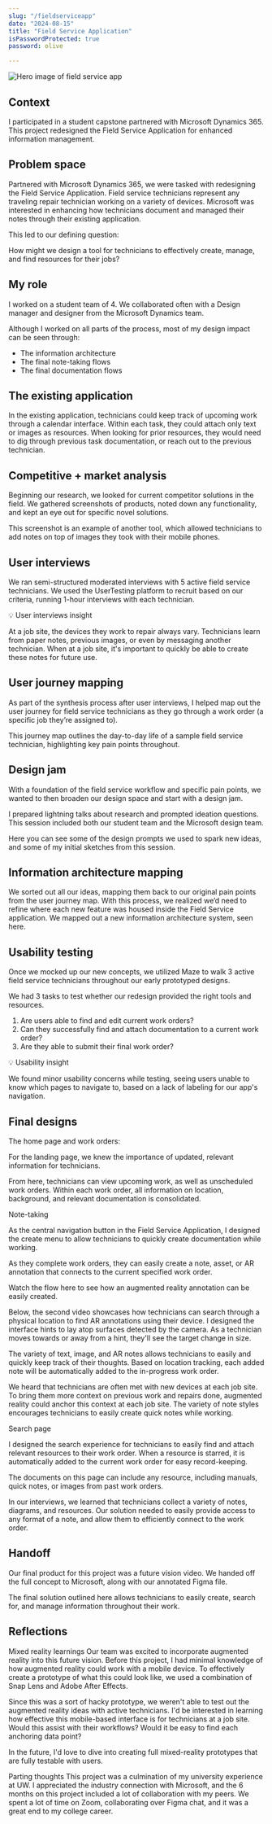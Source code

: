 ```yaml
---
slug: "/fieldserviceapp"
date: "2024-08-15"
title: "Field Service Application"
isPasswordProtected: true
password: olive

---
```


![Hero image of field service app](../src/images/fieldservice/hero.png)

## Context
I participated in a student capstone partnered with Microsoft Dynamics 365. This project redesigned the Field Service Application for enhanced information management.
## Problem space
Partnered with Microsoft Dynamics 365, we were tasked with redesigning the Field Service Application. Field service technicians represent any traveling repair technician working on a variety of devices. Microsoft was interested in enhancing how technicians document and managed their notes through their existing application. 

This led to our defining question:

How might we design a tool for technicians to effectively create, manage, and find resources for their jobs?

## My role
I worked on a student team of 4. We collaborated often with a Design manager and designer from the Microsoft Dynamics team.

Although I worked on all parts of the process, most of my design impact can be seen through:

- The information architecture
- The final note-taking flows
- The final documentation flows

## The existing application
In the existing application, technicians could keep track of upcoming work through a calendar interface. Within each task, they could attach only text or images as resources. When looking for prior resources, they would need to dig through previous task documentation, or reach out to the previous technician. 

## Competitive + market analysis
Beginning our research, we looked for current competitor solutions in the field. We gathered screenshots of products, noted down any functionality, and kept an eye out for specific novel solutions.

This screenshot is an example of another tool, which allowed technicians to add notes on top of images they took with their mobile phones.

## User interviews
We ran semi-structured moderated interviews with 5 active field service technicians. We used the UserTesting platform to recruit based on our criteria, running 1-hour interviews with each technician.

💡 User interviews insight

At a job site, the devices they work to repair always vary. Technicians learn from paper notes, previous images, or even by messaging another technician. When at a job site, it's important to quickly be able to create these notes for future use. 

## User journey mapping
As part of the synthesis process after user interviews, I helped map out the user journey for field service technicians as they go through a work order (a specific job they’re assigned to).

This journey map outlines the day-to-day life of a sample field service technician, highlighting key pain points throughout.

## Design jam
With a foundation of the field service workflow and specific pain points, we wanted to then broaden our design space and start with a design jam.

I prepared lightning talks about research and prompted ideation questions. This session included both our student team and the Microsoft design team.

Here you can see some of the design prompts we used to spark new ideas, and some of my initial sketches from this session.

## Information architecture mapping
We sorted out all our ideas, mapping them back to our original pain points from the user journey map. With this process, we realized we’d need to refine where each new feature was housed inside the Field Service application. We mapped out a new information architecture system, seen here.

## Usability testing
Once we mocked up our new concepts, we utilized Maze to walk 3 active field service technicians throughout our early prototyped designs.

We had 3 tasks to test whether our redesign provided the right tools and resources.

1. Are users able to find and edit current work orders?
2. Can they successfully find and attach documentation to a current work order?
3. Are they able to submit their final work order?

💡 Usability insight

We found minor usability concerns while testing, seeing users unable to know which pages to navigate to, based on a lack of labeling for our app's navigation.

## Final designs
The home page and work orders:

For the landing page, we knew the importance of updated, relevant information for technicians. 

From here, technicians can view upcoming work, as well as unscheduled work orders. Within each work order, all information on location, background, and relevant documentation is consolidated.

Note-taking

As the central navigation button in the Field Service Application, I designed the create menu to allow technicians to quickly create documentation while working.

As they complete work orders, they can easily create a note, asset, or AR annotation that connects to the current specified work order.

Watch the flow here to see how an augmented reality annotation can be easily created. 

Below, the second video showcases how technicians can search through a physical location to find AR annotations using their device. I designed the interface hints to lay atop surfaces detected by the camera. As a technician moves towards or away from a hint, they'll see the target change in size. 

The variety of text, image, and AR notes allows technicians to easily and quickly keep track of their thoughts. Based on location tracking, each added note will be automatically added to the in-progress work order. 

We heard that technicians are often met with new devices at each job site. To bring them more context on previous work and repairs done, augmented reality could anchor this context at each job site. The variety of note styles encourages technicians to easily create quick notes while working.

Search page

I designed the search experience for technicians to easily find and attach relevant resources to their work order. When a resource is starred, it is automatically added to the current work order for easy record-keeping. 

The documents on this page can include any resource, including manuals, quick notes, or images from past work orders. 

In our interviews, we learned that technicians collect a variety of notes, diagrams, and resources. Our solution needed to easily provide access to any format of a note, and allow them to efficiently connect to the work order.

## Handoff
Our final product for this project was a future vision video. We handed off the full concept to Microsoft, along with our annotated Figma file. 

The final solution outlined here allows technicians to easily create, search for, and manage information throughout their work. 

## Reflections
Mixed reality learnings
Our team was excited to incorporate augmented reality into this future vision. Before this project, I had minimal knowledge of how augmented reality could work with a mobile device. To effectively create a prototype of what this could look like, we used a combination of Snap Lens and Adobe After Effects. 

Since this was a sort of hacky prototype, we weren't able to test out the augmented reality ideas with active technicians. I'd be interested in learning how effective this mobile-based interface is for technicians at a job site. Would this assist with their workflows? Would it be easy to find each anchoring data point?

In the future, I'd love to dive into creating full mixed-reality prototypes that are fully testable with users. 

Parting thoughts
This project was a culmination of my university experience at UW. I appreciated the industry connection with Microsoft, and the 6 months on this project included a lot of collaboration with my peers. We spent a lot of time on Zoom, collaborating over Figma chat, and it was a great end to my college career. 

